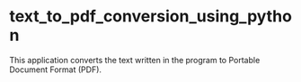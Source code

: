# text_to_pdf_conversion_using_python
This application converts the text written in the program to Portable Document Format (PDF).
